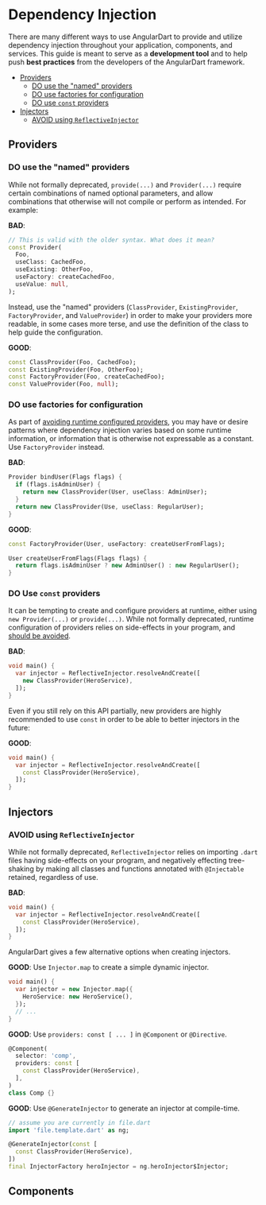 # Dependency Injection

There are many different ways to use AngularDart to provide and utilize dependency injection throughout your application, components, and services. This guide is meant to serve as a **development tool** and to help push **best practices** from the developers of the AngularDart framework.

* [Providers](#providers)
    * [DO use the "named" providers](#do-use-the-named-providers)
    * [DO use factories for configuration](#do-use-factories-for-configuration)
    * [DO use `const` providers](#do-use-const-providers)
* [Injectors](#injectors)
    * [AVOID using `ReflectiveInjector`](#avoid-using-reflectiveinjector)

## Providers

### DO use the "named" providers

While not formally deprecated, `provide(...)` and `Provider(...)` require certain combinations of named optional parameters, and allow combinations that otherwise will not compile or perform as intended. For example:

**BAD**:

```dart
// This is valid with the older syntax. What does it mean?
const Provider(
  Foo,
  useClass: CachedFoo,
  useExisting: OtherFoo,
  useFactory: createCachedFoo,
  useValue: null,
);
```

Instead, use the "named" providers (`ClassProvider`, `ExistingProvider`, `FactoryProvider`, and `ValueProvider`) in order to make your providers more readable, in some cases more terse, and use the definition of the class to help guide the configuration.

**GOOD**:

```dart
const ClassProvider(Foo, CachedFoo);
const ExistingProvider(Foo, OtherFoo);
const FactoryProvider(Foo, createCachedFoo);
const ValueProvider(Foo, null);
```

### DO use factories for configuration

As part of [avoiding runtime configured providers](#do-use-const-providers), you may have or desire patterns where dependency injection varies based on some runtime information, or information that is otherwise not expressable as a constant. Use `FactoryProvider` instead.

**BAD**:

```dart
Provider bindUser(Flags flags) {
  if (flags.isAdminUser) {
    return new ClassProvider(User, useClass: AdminUser);
  }
  return new ClassProvider(Use, useClass: RegularUser);
}
```

**GOOD**:

```dart
const FactoryProvider(User, useFactory: createUserFromFlags);

User createUserFromFlags(Flags flags) {
  return flags.isAdminUser ? new AdminUser() : new RegularUser();
}
```

### DO Use `const` providers

It can be tempting to create and configure providers at runtime, either using `new Provider(...)` or `provide(...)`. While not formally deprecated, runtime configuration of providers relies on side-effects in your program, and [should be avoided](#avoid-using-reflectiveinjector).

**BAD**:

```dart
void main() {
  var injector = ReflectiveInjector.resolveAndCreate([
    new ClassProvider(HeroService),
  ]);
}
```

Even if you still rely on this API partially, new providers are highly recommended to use `const` in order to be able to better injectors in the future:

**GOOD**:

```dart
void main() {
  var injector = ReflectiveInjector.resolveAndCreate([
    const ClassProvider(HeroService),
  ]);
}
```

## Injectors

### AVOID using `ReflectiveInjector`

While not formally deprecated, `ReflectiveInjector` relies on importing `.dart` files having side-effects on your program, and negatively effecting tree-shaking by making all classes and functions annotated with `@Injectable` retained, regardless of use.

**BAD**:

```dart
void main() {
  var injector = ReflectiveInjector.resolveAndCreate([
    const ClassProvider(HeroService),
  ]);
}
```

AngularDart gives a few alternative options when creating injectors.

**GOOD**: Use `Injector.map` to create a simple dynamic injector.

```dart
void main() {
  var injector = new Injector.map({
    HeroService: new HeroService(),
  });
  // ...
}
```

**GOOD**: Use `providers: const [ ... ]` in `@Component` or `@Directive`.

```dart
@Component(
  selector: 'comp',
  providers: const [
    const ClassProvider(HeroService),
  ],
)
class Comp {}
```

**GOOD**: Use `@GenerateInjector` to generate an injector at compile-time.

```dart
// assume you are currently in file.dart
import 'file.template.dart' as ng;

@GenerateInjector(const [
  const ClassProvider(HeroService),
])
final InjectorFactory heroInjector = ng.heroInjector$Injector;
```

## Components
